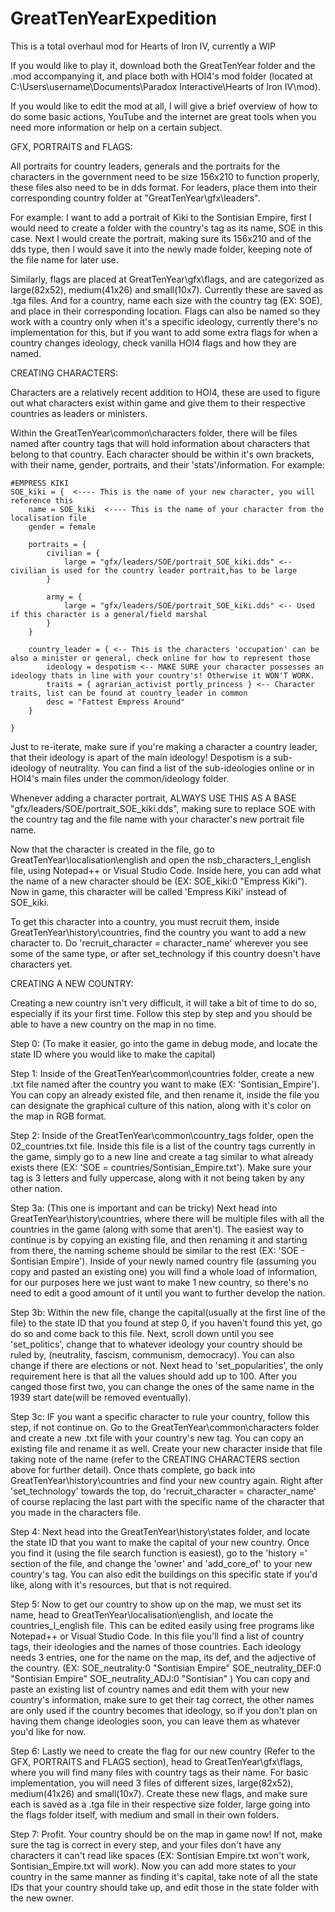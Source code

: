 # GreatTenYearExpedition
This is a total overhaul mod for Hearts of Iron IV, currently a WIP

If you would like to play it, download both the GreatTenYear folder and the .mod accompanying it, and place both with HOI4's mod folder 
(located at C:\Users\username\Documents\Paradox Interactive\Hearts of Iron IV\mod).

If you would like to edit the mod at all, I will give a brief overview of how to do some basic actions, YouTube and the internet are great tools when you need more
information or help on a certain subject.

GFX, PORTRAITS and FLAGS:

All portraits for country leaders, generals and the portraits for the characters in the government need to be size 156x210 to function properly, these files also 
need to be in dds format. For leaders, place them into their corresponding country folder at "GreatTenYear\gfx\leaders". 

For example: I want to add a portrait of Kiki to the Sontisian Empire, first I would need to create a folder with the country's tag as its name, SOE in this case.
Next I would create the portrait, making sure its 156x210 and of the dds type, then I would save it into the newly made folder, keeping note of the file name for
later use.

Similarly, flags are placed at GreatTenYear\gfx\flags, and are categorized as large(82x52), medium(41x26) and small(10x7). Currently these are saved as .tga files.
And for a country, name each size with the country tag (EX: SOE), and place in their corresponding location. 
Flags can also be named so they work with a country only when it's a specific ideology, currently there's no implementation for this, but if you want to add some 
extra flags for when a country changes ideology, check vanilla HOI4 flags and how they are named.

CREATING CHARACTERS:

Characters are a relatively recent addition to HOI4, these are used to figure out what characters exist within game and give them to their respective countries as leaders or ministers.

Within the GreatTenYear\common\characters folder, there will be files named after country tags that will hold information about characters that belong to that country. Each character should be within it's own brackets, with their name, gender, portraits, and their 'stats'/information.
For example:

	#EMPRESS KIKI
	SOE_kiki = {  <---- This is the name of your new character, you will reference this
		name = SOE_kiki  <---- This is the name of your character from the localisation file
		gender = female

		portraits = {
			civilian = {
				large = "gfx/leaders/SOE/portrait_SOE_kiki.dds" <-- civilian is used for the country leader portrait,has to be large
			}
			
			army = {
				large = "gfx/leaders/SOE/portrait_SOE_kiki.dds" <-- Used if this character is a general/field marshal
			}
		}

		country_leader = { <-- This is the characters 'occupation' can be also a minister or general, check online for how to represent those
            ideology = despotism <-- MAKE SURE your character possesses an ideology thats in line with your country's! Otherwise it WON'T WORK.
            traits = { agrarian_activist portly_princess } <-- Character traits, list can be found at country_leader in common
            desc = "Fattest Empress Around"
        }

	}

Just to re-iterate, make sure if you're making a character a country leader, that their ideology is apart of the main ideology! Despotism is a sub-ideology of neutrality. You can find a list of the sub-ideologies online or in HOI4's main
files under the common/ideology folder.

Whenever adding a character portrait, ALWAYS USE THIS AS A BASE "gfx/leaders/SOE/portrait_SOE_kiki.dds", making sure to replace SOE with the country tag and the file name with your character's new portrait file name.

Now that the character is created in the file, go to GreatTenYear\localisation\english and open the
nsb_characters_l_english file, using Notepad++ or Visual Studio Code. Inside here, you can add what the name of a new 
character should be (EX: SOE_kiki:0 "Empress Kiki"). Now in game, this character will be called 'Empress Kiki' instead of
SOE_kiki.

To get this character into a country, you must recruit them, inside GreatTenYear\history\countries, find the country you want to add a new character to. Do 'recruit_character = character_name' wherever you see some of the same type, or after set_technology if this country doesn't have characters yet.
 

CREATING A NEW COUNTRY:

Creating a new country isn't very difficult, it will take a bit of time to do so, especially if its your first time. Follow this step by step and you should be able to
have a new country on the map in no time. 

Step 0: (To make it easier, go into the game in debug mode, and locate the state ID where you would like to make the capital)

Step 1: Inside of the GreatTenYear\common\countries folder, create a new .txt file named after the country you want to make (EX: 'Sontisian_Empire'). You can copy an
already existed file, and then rename it, inside the file you can designate the graphical culture of this nation, along with it's color on the map in RGB format.

Step 2: Inside of the GreatTenYear\common\country_tags folder, open the 02_countries.txt file. Inside this file is a list of the country tags currently in the game,
simply go to a new line and create a tag similar to what already exists there (EX: 'SOE = countries/Sontisian_Empire.txt'). Make sure your tag is 3 letters and fully
uppercase, along with it not being taken by any other nation.

Step 3a: (This one is important and can be tricky) Next head into GreatTenYear\history\countries, where there will be multiple files with all the countries in the game (along with some that aren't). The easiest way to continue is by copying an existing file, and then renaming it and starting from there, the naming scheme should be similar to the rest (EX: 'SOE - Sontisian Empire'). Inside of your newly named country file (assuming you copy and pasted an existing one) you will find a whole load of information, for our purposes here we just want to make 1 new country, so there's no need to edit a good amount of it until you want to further develop the nation.

Step 3b: Within the new file, change the capital(usually at the first line of the file) to the state ID that you found at step 0, if you haven't found this yet, go
do so and come back to this file. Next, scroll down until you see 'set_politics', change that to whatever ideology your country should be ruled by, (neutrality, 
fascism, communism, democracy). You can also change if there are elections or not. Next head to 'set_popularities', the only requirement here is that all the values
should add up to 100. After you canged those first two, you can change the ones of the same name in the 1939 start date(will be removed eventually).

Step 3c: IF you want a specific character to rule your country, follow this step, if not continue on. Go to the GreatTenYear\common\characters folder and create a new .txt file with your country's new tag. You can copy an existing file and rename it as well. Create your new character inside that file taking note of the name (refer to the CREATING CHARACTERS section above for further detail). Once thats complete, go back into GreatTenYear\history\countries and find your new country again. Right after 'set_technology' towards the top, do 'recruit_character = character_name' of course replacing the last part with the specific name of the character that you made in the characters file.

Step 4: Next head into the GreatTenYear\history\states folder, and locate the state ID that you want to make the capital of your new country. Once you find it
(using the file search function is easiest), go to the 'history =' section of the file, and change the 'owner' and 'add_core_of' to your new country's tag. You can
also edit the buildings on this specific state if you'd like, along with it's resources, but that is not required.

Step 5: Now to get our country to show up on the map, we must set its name, head to GreatTenYear\localisation\english, and locate the countries_l_english file. This can be edited easily using free programs like Notepad++ or Visual Studio Code. In this file you'll find a list of country tags, their ideologies and the names of
those countries. Each ideology needs 3 entries, one for the name on the map, its def, and the adjective of the country. 
(EX: 
SOE_neutrality:0 "Sontisian Empire"
SOE_neutrality_DEF:0 "Sontisian Empire"
SOE_neutrality_ADJ:0 "Sontisian" )
You can copy and paste an existing list of country names and edit them with your new country's information, make sure to get their tag correct, the other names are only used if the country becomes that ideology, so if you don't plan on having them change ideologies soon, you can leave them as whatever you'd like for now.

Step 6: Lastly we need to create the flag for our new country (Refer to the GFX, PORTRAITS and FLAGS section), head to GreatTenYear\gfx\flags, where you will find
many files with country tags as their name. For basic implementation, you will need 3 files of different sizes, large(82x52), medium(41x26) and small(10x7). Create
these new flags, and make sure each is saved as a .tga file in their respective size folder, large going into the flags folder itself, with medium and small in their 
own folders.

Step 7: Profit. Your country should be on the map in game now! If not, make sure the tag is correct in every step, and your files don't have any characters it can't
read like spaces (EX: Sontisian Empire.txt won't work, Sontisian_Empire.txt will work). Now you can add more states to your country in the same manner as finding
it's capital, take note of all the state IDs that your country should take up, and edit those in the state folder with the new owner.
